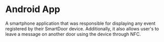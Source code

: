 # Android App

A smartphone application that was responsible for displaying any event registered by their SmartDoor device. Additionally, it also allows user's to leave a message on another door using the device through NFC.
